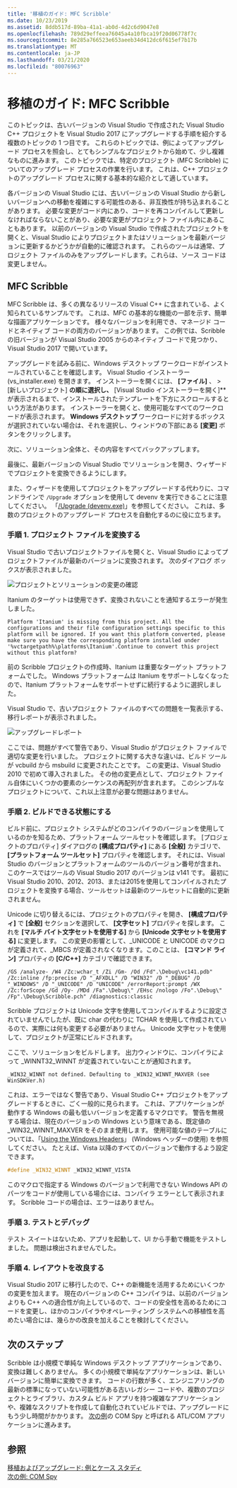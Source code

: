 ```yaml
---
title: '移植のガイド: MFC Scribble'
ms.date: 10/23/2019
ms.assetid: 8ddb517d-89ba-41a1-ab0d-4d2c6d9047e8
ms.openlocfilehash: 789d29effeea76045a4a10fbca19f20d06778f7c
ms.sourcegitcommit: 8e285a766523e653aeeb34d412dc6f615ef7b17b
ms.translationtype: MT
ms.contentlocale: ja-JP
ms.lasthandoff: 03/21/2020
ms.locfileid: "80076963"
---
```

# <a name="porting-guide-mfc-scribble"></a>移植のガイド: MFC Scribble

このトピックは、古いバージョンの Visual Studio で作成された Visual Studio C++ プロジェクトを Visual Studio 2017 にアップグレードする手順を紹介する複数のトピックの 1 つ目です。 これらのトピックでは、例によってアップグレード プロセスを照会し、とてもシンプルなプロジェクトから始めて、少し複雑なものに進みます。 このトピックでは、特定のプロジェクト (MFC Scribble) についてのアップグレード プロセスの作業を行います。 これは、C++ プロジェクトのアップグレード プロセスに関する基本的な紹介として適しています。

各バージョンの Visual Studio には、古いバージョンの Visual Studio から新しいバージョンへの移動を複雑にする可能性のある、非互換性が持ち込まれることがあります。 必要な変更がコード内にあり、コードを再コンパイルして更新しなければならないことがあり、必要な変更がプロジェクト ファイル内にあることもあります。 以前のバージョンの Visual Studio で作成されたプロジェクトを開くと、Visual Studio によりプロジェクトまたはソリューションを最新バージョンに更新するかどうかが自動的に確認されます。 これらのツールは通常、プロジェクト ファイルのみをアップグレードします。これらは、ソース コードは変更しません。

## <a name="mfc-scribble"></a>MFC Scribble

MFC Scribble は、多くの異なるリリースの Visual C++ に含まれている、よく知られているサンプルです。 これは、MFC の基本的な機能の一部を示す、簡単な描画アプリケーションです。 様々なバージョンを利用でき、マネージド コードとネイティブ コードの両方のバージョンがあります。 この例では、Scribble の旧バージョンが Visual Studio 2005 からのネイティブ コードで見つかり、Visual Studio 2017 で開いています。

アップグレードを試みる前に、Windows デスクトップ ワークロードがインストールされていることを確認します。 Visual Studio インストーラー (vs_installer.exe) を開きます。 インストーラーを開くには、 **[ファイル]** 、 > [新しいプロジェクト] **の順に選択し、** [Visual Studio インストーラーを開く]** が表示されるまで、インストールされたテンプレートを下方にスクロールするという方法があります。 インストーラーを開くと、使用可能なすべてのワークロードが表示されます。 **Windows デスクトップ** ワークロードに対するボックスが選択されていない場合は、それを選択し、ウィンドウの下部にある **[変更]** ボタンをクリックします。

次に、ソリューション全体と、その内容をすべてバックアップします。

最後に、最新バージョンの Visual Studio でソリューションを開き、ウィザードでプロジェクトを変換できるようにします。

また、ウィザードを使用してプロジェクトをアップグレードする代わりに、コマンドラインで `/Upgrade` オプションを使用して devenv を実行できることに注意してください。 「[/Upgrade (devenv.exe)](/visualstudio/ide/reference/upgrade-devenv-exe)」を参照してください。 これは、多数のプロジェクトのアップグレード プロセスを自動化するのに役に立ちます。

### <a name="step-1-converting-the-project-file"></a>手順 1. プロジェクト ファイルを変換する

Visual Studio で古いプロジェクトファイルを開くと、Visual Studio によってプロジェクトファイルが最新のバージョンに変換されます。 次のダイアログ ボックスが表示されました。

![プロジェクトとソリューションの変更の確認](../porting/media/scribbleprojectupgrade.PNG "プロジェクトとソリューションの変更をレビュー")

Itanium のターゲットは使用できず、変換されないことを通知するエラーが発生しました。

```Output
Platform 'Itanium' is missing from this project. All the configurations and their file configuration settings specific to this platform will be ignored. If you want this platform converted, please make sure you have the corresponding platform installed under '%vctargetpath%\platforms\Itanium'.Continue to convert this project without this platform?
```

前の Scribble プロジェクトの作成時、Itanium は重要なターゲット プラットフォームでした。 Windows プラットフォームは Itanium をサポートしなくなったので、Itanium プラットフォームをサポートせずに続行するように選択しました。

Visual Studio で、古いプロジェクト ファイルのすべての問題を一覧表示する、移行レポートが表示されました。

![アップグレードレポート](../porting/media/scribblemigrationreport.PNG "レポートのアップグレード")

ここでは、問題がすべて警告であり、Visual Studio がプロジェクト ファイルで適切な変更を行いました。 プロジェクトに関する大きな違いは、ビルド ツールが vcbuild から msbuild に変更されたことです。 この変更は、Visual Studio 2010 で初めて導入されました。 その他の変更点として、プロジェクト ファイル自体にいくつかの要素のシーケンスの再配列が含まれます。 このシンプルなプロジェクトについて、これ以上注意が必要な問題はありません。

### <a name="step-2-getting-it-to-build"></a>手順 2. ビルドできる状態にする

ビルド前に、プロジェクト システムがどのコンパイラのバージョンを使用しているのかを知るため、プラットフォーム ツールセットを確認します。 [プロジェクトのプロパティ] ダイアログの **[構成プロパティ]** にある **[全般]** カテゴリで、 **[プラットフォーム ツールセット]** プロパティを確認します。 それには、Visual Studio のバージョンとプラットフォームのツールのバージョン番号が含まれ、このケースではツールの Visual Studio 2017 のバージョンは v141 です。 最初に Visual Studio 2010、2012、2013、または2015を使用してコンパイルされたプロジェクトを変換する場合、ツールセットは最新のツールセットに自動的に更新されません。

Unicode に切り替えるには、プロジェクトのプロパティを開き、 **[構成プロパティ]** で **[全般]** セクションを選択して、 **[文字セット]** プロパティを探します。 これを **[マルチ バイト文字セットを使用する]** から **[Unicode 文字セットを使用する]** に変更します。 この変更の影響として、_UNICODE と UNICODE のマクロが定義されて、_MBCS が定義されなくなります。このことは、 **[コマンド ライン]** プロパティの **[C/C++]** カテゴリで確認できます。

```Output
/GS /analyze- /W4 /Zc:wchar_t /Zi /Gm- /Od /Fd".\Debug\vc141.pdb" /Zc:inline /fp:precise /D "_AFXDLL" /D "WIN32" /D "_DEBUG" /D "_WINDOWS" /D "_UNICODE" /D "UNICODE" /errorReport:prompt /WX /Zc:forScope /Gd /Oy- /MDd /Fa".\Debug\" /EHsc /nologo /Fo".\Debug\" /Fp".\Debug\Scribble.pch" /diagnostics:classic
```

Scribble プロジェクトは Unicode 文字を使用してコンパイルするように設定されていませんでしたが、既に char の代わりに TCHAR を使用して作成されているので、実際には何も変更する必要がありません。 Unicode 文字セットを使用して、プロジェクトが正常にビルドされます。

ここで、ソリューションをビルドします。 出力ウィンドウに、コンパイラによって _WINNT32_WINNT が定義されていないことが通知されます。

```Output
_WIN32_WINNT not defined. Defaulting to _WIN32_WINNT_MAXVER (see WinSDKVer.h)
```

これは、エラーではなく警告であり、Visual Studio C++ プロジェクトをアップグレードするときに、ごく一般的に見られます。 これは、アプリケーションが動作する Windows の最も低いバージョンを定義するマクロです。 警告を無視する場合は、現在のバージョンの Windows という意味である、既定値の _WIN32_WINNT_MAXVER をそのまま使用します。 使用可能な値のテーブルについては、「[Using the Windows Headers](/windows/win32/WinProg/using-the-windows-headers)」 (Windows ヘッダーの使用) を参照してください。 たとえば、Vista 以降のすべてのバージョンで動作するよう設定できます。

```cpp
#define _WIN32_WINNT _WIN32_WINNT_VISTA
```

このマクロで指定する Windows のバージョンで利用できない Windows API のパーツをコードが使用している場合には、コンパイラ エラーとして表示されます。 Scribble コードの場合は、エラーはありません。

### <a name="step-3-testing-and-debugging"></a>手順 3. テストとデバッグ

テスト スイートはないため、アプリを起動して、UI から手動で機能をテストしました。 問題は検出されませんでした。

### <a name="step-4-improve-the-code"></a>手順 4. レイアウトを改良する

Visual Studio 2017 に移行したので、C++ の新機能を活用するためにいくつかの変更を加えます。 現在のバージョンの C++ コンパイラは、以前のバージョンよりも C++ への適合性が向上しているので、コードの安全性を高めるためにコードを変更し、ほかのコンパイラやオペレーティング システムへの移植性を高めたい場合には、幾らかの改良を加えることを検討してください。

## <a name="next-steps"></a>次のステップ

Scribble は小規模で単純な Windows デスクトップ アプリケーションであり、変換は難しくありません。 多くの小規模で単純なアプリケーションは、新しいバージョンに簡単に変換できます。  コードの行数が多く、エンジニアリングの最新の標準になっていない可能性がある古いレガシー コードや、複数のプロジェクトとライブラリ、カスタム ビルド アプリを持つ複雑なアプリケーションや、複雑なスクリプトを作成して自動化されていビルドでは、アップグレードにもう少し時間がかかります。 [次の例](../porting/porting-guide-com-spy.md)の COM Spy と呼ばれる ATL/COM アプリケーションに進みます。

## <a name="see-also"></a>参照

[移植およびアップグレード: 例とケース スタディ](../porting/porting-and-upgrading-examples-and-case-studies.md)<br/>
[次の例: COM Spy](../porting/porting-guide-com-spy.md)
